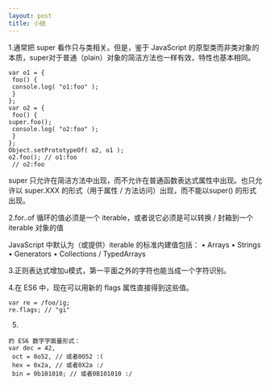 ```yaml
---
layout: post
title: 小结
---
```


1.通常把 super 看作只与类相关。但是，鉴于 JavaScript 的原型类而非类对象的本质，super对于普通（plain）对象的简洁方法也一样有效，特性也基本相同。

~~~
var o1 = {
 foo() {
 console.log( "o1:foo" );
 }
};
var o2 = {
 foo() {
super.foo();
 console.log( "o2:foo" );
 }
};
Object.setPrototypeOf( o2, o1 );
o2.foo(); // o1:foo
 // o2:foo
~~~

super 只允许在简洁方法中出现，而不允许在普通函数表达式属性中出现。也只允许以 super.XXX 的形式（用于属性 / 方法访问）出现，而不能以super() 的形式出现。

2.for..of 循环的值必须是一个 iterable，或者说它必须是可以转换 / 封箱到一个 iterable 对象的值

JavaScript 中默认为（或提供）iterable 的标准内建值包括：
• Arrays
• Strings
• Generators
• Collections / TypedArrays

3.正则表达式增加u模式，第一平面之外的字符也能当成一个字符识别。

4.在 ES6 中，现在可以用新的 flags 属性直接得到这些值。
~~~
var re = /foo/ig;
re.flags; // "gi"
~~~

5.
~~~
的 ES6 数字字面量形式：
var dec = 42,
 oct = 0o52, // 或者0O52 :(
 hex = 0x2a, // 或者0X2a :/
 bin = 0b101010; // 或者0B101010 :/
~~~

